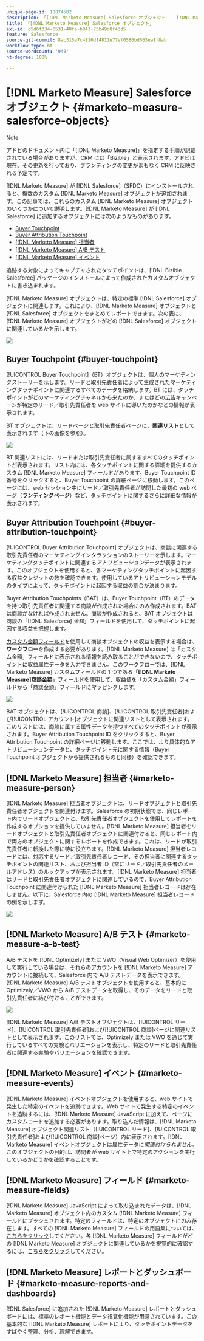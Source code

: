 ```yaml
---
unique-page-id: 18874582
description: 「[!DNL Marketo Measure] Salesforce オブジェクト -  [!DNL Marketo Measure]  - 製品ドキュメント」
title: 「[!DNL Marketo Measure] Salesforce オブジェクト」
exl-id: d5d6f334-6531-40fa-b043-75b49d8f43d5
feature: Salesforce
source-git-commit: 8ac315e7c4110d14811e77ef0586bd663ea1f8ab
workflow-type: ht
source-wordcount: '949'
ht-degree: 100%

---
```


# [!DNL Marketo Measure] Salesforce オブジェクト {#marketo-measure-salesforce-objects}

>[!NOTE]
>
>アドビのドキュメント内に「[!DNL Marketo Measure]」を指定する手順が記載されている場合がありますが、CRM には「Bizible」と表示されます。アドビは現在、その更新を行っており、ブランディングの変更がまもなく CRM に反映される予定です。

[!DNL Marketo Measure] が [!DNL Salesforce]（SFDC）にインストールされると、複数のカスタム [!DNL Marketo Measure] オブジェクトが追加されます。この記事では、これらのカスタム [!DNL Marketo Measure] オブジェクトのいくつかについて説明します。[!DNL Marketo Measure] が [!DNL Salesforce] に追加するオブジェクトには次のようなものがあります。

* [Buyer Touchpoint](#touchpoint)
* [Buyer Attribution Touchpoint](#attribution)
* [[!DNL Marketo Measure] 担当者](#person)
* [[!DNL Marketo Measure] A/B テスト](#ab)
* [[!DNL Marketo Measure] イベント](#events)

追跡する対象によってキャプチャされたタッチポイントは、[!DNL Bizible Salesforce] パッケージのインストールによって作成されたカスタムオブジェクトに書き込まれます。

[!DNL Marketo Measure] オブジェクトは、特定の標準 [!DNL Salesforce] オブジェクトに関連します。これにより、[!DNL Marketo Measure] オブジェクトと [!DNL Salesforce] オブジェクトをまとめてレポートできます。次の表に、[!DNL Marketo Measure] オブジェクトがどの [!DNL Salesforce] オブジェクトに関連しているかを示します。

![](assets/1-1.png)

## Buyer Touchpoint {#buyer-touchpoint}

[!UICONTROL Buyer Touchpoint]（BT）オブジェクトは、個人のマーケティングストーリーを示します。リードと取引先責任者によって生成されたマーケティングタッチポイントに関連するすべてのデータを格納します。BT には、タッチポイントがどのマーケティングチャネルから来たのか、またはどの広告キャンペーンが特定のリード／取引先責任者を web サイトに導いたのかなどの情報が表示されます。

BT オブジェクトは、リードページと取引先責任者ページに、**関連リスト**&#x200B;として表示されます（下の画像を参照）。

![](assets/2-1.png)

BT 関連リストには、リードまたは取引先責任者に属するすべてのタッチポイントが表示されます。リスト内には、各タッチポイントに関する詳細を提供するカスタム [!DNL Marketo Measure] フィールドがあります。Buyer Touchpoint ID 番号をクリックすると、Buyer Touchpoint の詳細ページに移動します。このページには、web セッション中にリード／取引先責任者が訪問した最初の web ページ（**ランディングページ**）など、タッチポイントに関するさらに詳細な情報が表示されます。

## Buyer Attribution Touchpoint {#buyer-attribution-touchpoint}

[!UICONTROL Buyer Attribution Touchpoint] オブジェクトは、商談に関連する取引先責任者のマーケティングインタラクションのストーリーを示します。マーケティングタッチポイントに関連する&#x200B;*アトリビューション*&#x200B;データが表示されます。このオブジェクトを使用すると、各マーケティングタッチポイントに起因する収益クレジットの数を確認できます。使用しているアトリビューションモデルのタイプによって、タッチポイントに起因する収益の割合が決まります。

Buyer Attribution Touchpoints（BAT）は、Buyer Touchpoint（BT）のデータを持つ取引先責任者に関連する商談が作成された場合にのみ作成されます。BAT は商談がなければ作成されません。商談が作成されると、BAT オブジェクトは商談の「[!DNL Salesforce] *金額*」フィールドを使用して、タッチポイントに起因する収益を把握します。

[カスタム金額フィールド](/help/advanced-marketo-measure-features/custom-revenue-amount/using-a-custom-revenue-amount-field.md)を使用して商談オブジェクトの収益を表示する場合は、**ワークフロー**&#x200B;を作成する必要があります。[!DNL Marketo Measure] は「カスタム金額」フィールドに表示される情報を読み取ることができないので、タッチポイントに収益属性データを入力できません。このワークフローでは、[!DNL Marketo Measure] カスタムフィールドの 1 つである「**[!DNL Marketo Measure]商談金額**」フィールドを使用して、収益値を「カスタム金額」フィールドから「商談金額」フィールドにマッピングします。

![](assets/3-1.png)

BAT オブジェクトは、[!UICONTROL 商談]、[!UICONTROL 取引先責任者]および[!UICONTROL アカウント]オブジェクトに関連リストとして表示されます。このリストには、商談に属する属性データを持つすべてのタッチポイントが表示されます。Buyer Attribution Touchpoint ID をクリックすると、Buyer Attribution Touchpoint の詳細ページに移動します。ここでは、より具体的なアトリビューションデータと、タッチポイント元に関する情報（Buyer Touchpoint オブジェクトから提供されるものと同様）を確認できます。

## [!DNL Marketo Measure] 担当者 {#marketo-measure-person}

[!DNL Marketo Measure] 担当者オブジェクトは、リードオブジェクトと取引先責任者オブジェクトを関連付けます。Salesforce の初期状態では、同じレポート内でリードオブジェクトと、取引先責任者オブジェクトを使用してレポートを作成するオプションを提供していません。[!DNL Marketo Measure] 担当者をリードオブジェクトと取引先責任者オブジェクトに関連付けると、同じレポート内で両方のオブジェクトに関するレポートを作成できます。これは、リードが取引先責任者に転換した際に特に役立ちます。[!DNL Marketo Measure] 担当者レコードには、対応するリード／取引先責任者レコード、その担当者に関連するタッチポイントの関連リスト、および担当者 ID（常にリード／取引先責任者のメールアドレス）のルックアップが表示されます。[!DNL Marketo Measure] 担当者はリードと取引先責任者オブジェクトに関連しているので、Buyer Attribution Touchpoint に関連付けられた [!DNL Marketo Measure] 担当者レコードは存在しません。以下に、Salesforce 内の [!DNL Marketo Measure] 担当者レコードの例を示します。

![](assets/4.png)

## [!DNL Marketo Measure] A/B テスト {#marketo-measure-a-b-test}

A/B テストを [!DNL Optimizely] または VWO（Visual Web Optimizer）を使用して実行している場合は、それらのアカウントを [!DNL Marketo Measure] アカウントに接続して、Salesforce 内で A/B テストデータを表示できます。[!DNL Marketo Measure] A/B テストオブジェクトを使用すると、基本的に Optimizely／VWO から A/B テストデータを取得し、そのデータをリードと取引先責任者に結び付けることができます。

![](assets/5.png)

[!DNL Marketo Measure] A/B テストオブジェクトは、[!UICONTROL リード]、[!UICONTROL 取引先責任者]および[!UICONTROL 商談]ページに関連リストとして表示されます。このリストでは、Optimizely または VWO を通じて実行しているすべての実験とバリエーションを表示し、特定のリードと取引先責任者に関連する実験やバリエーションを確認できます。

## [!DNL Marketo Measure] イベント {#marketo-measure-events}

[!DNL Marketo Measure] イベントオブジェクトを使用すると、web サイトで発生した特定のイベントを追跡できます。Web サイトで発生する特定のイベントを追跡するには、[!DNL Marketo Measure] JavaScript に加えて、ページにカスタムコードを追加する必要があります。取り込んだ情報は、[!DNL Marketo Measure] オブジェクト関連リスト（[!UICONTROL リード]、[!UICONTROL 取引先責任者]および[!UICONTROL 商談]ページ）内に表示されます。[!DNL Marketo Measure] イベントオブジェクトは属性データに&#x200B;*関連付けられません*。このオブジェクトの目的は、訪問者が web サイト上で特定のアクションを実行しているかどうかを確認することです。

## [!DNL Marketo Measure] フィールド {#marketo-measure-fields}

[!DNL Marketo Measure] JavaScript によって取り込まれたデータは、[!DNL Marketo Measure] オブジェクト内のカスタム [!DNL Marketo Measure] フィールドにプッシュされます。特定のフィールドは、特定のオブジェクトにのみ存在します。すべての [!DNL Marketo Measure] フィールドの用語集については、[こちらをクリック](/help/introduction-to-marketo-measure/overview-resources/glossary-of-marketo-measure-fields.md)してください。各 [!DNL Marketo Measure] フィールドがどの [!DNL Marketo Measure] オブジェクトに関連しているかを視覚的に確認するには、[こちらをクリック](/help/configuration-and-setup/marketo-measure-and-salesforce/marketo-measure-object-and-field-taxonomy.md)してください。

## [!DNL Marketo Measure] レポートとダッシュボード {#marketo-measure-reports-and-dashboards}

[!DNL Salesforce] に追加された [!DNL Marketo Measure] レポートとダッシュボードには、標準のレポート機能とデータ視覚化機能が用意されています。この基本的な [!DNL Marketo Measure] レポートにより、タッチポイントデータをすばやく整理、分析、理解できます。
